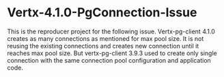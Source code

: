 # Vertx-4.1.0-PgConnection-Issue
This is the reproducer project for the following issue. Vertx-pg-client 4.1.0 creates as many connections as mentioned for max pool size. It is not reusing the existing connections and creates new connection until it reaches max pool size. But vertx-pg-client 3.9.3 used to create only single connection with the same connection pool configuration and application code. 
